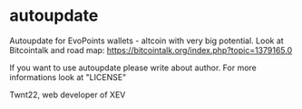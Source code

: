 # autoupdate
Autoupdate for EvoPoints wallets - altcoin with very big potential. Look at Bitcointalk and road map: https://bitcointalk.org/index.php?topic=1379165.0

If you want to use autoupdate please write about author. For more informations look at "LICENSE"

Twnt22,
web developer of XEV
